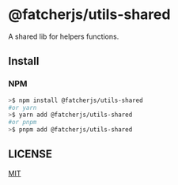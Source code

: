 # @fatcherjs/utils-shared

A shared lib for helpers functions.

## Install

### NPM

```bash
>$ npm install @fatcherjs/utils-shared
#or yarn
>$ yarn add @fatcherjs/utils-shared
#or pnpm
>$ pnpm add @fatcherjs/utils-shared
```

## LICENSE

[MIT](./LICENSE)
